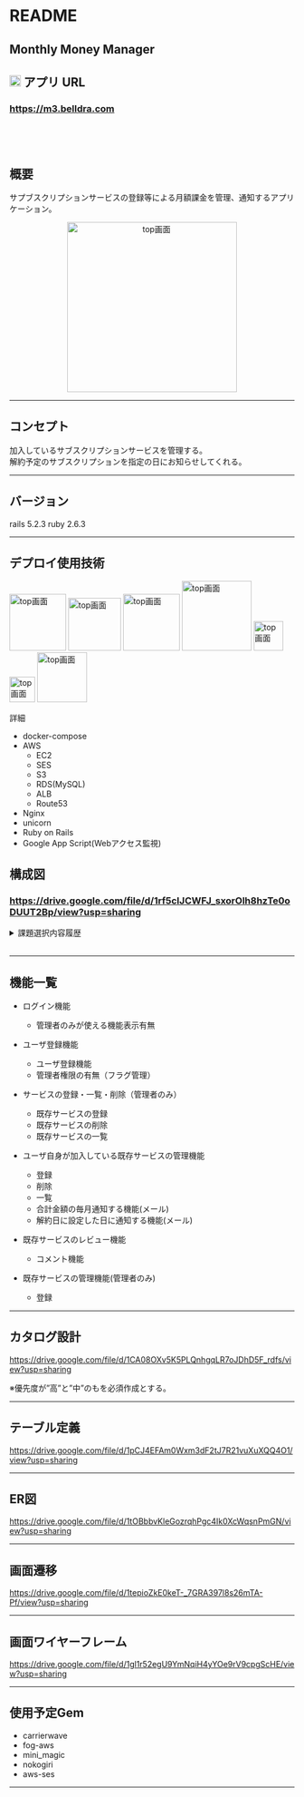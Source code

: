 # README

## Monthly Money Manager


## <img width=20px src="https://user-images.githubusercontent.com/50147122/78499649-eb98ae00-778c-11ea-8979-b2ab6c326959.gif">  アプリ URL

### **https://m3.belldra.com**  
　
---

## 概要

サプブスクリプションサービスの登録等による月額課金を管理、通知するアプリケーション。
<p align="center">
<img width="300px" alt="top画面" src="https://user-images.githubusercontent.com/50147122/78499817-d708e580-778d-11ea-8807-808b79f77986.png">
</p>

---
## コンセプト


加入しているサブスクリプションサービスを管理する。<br>解約予定のサブスクリプションを指定の日にお知らせしてくれる。


---
## バージョン

rails 5.2.3
ruby 2.6.3

---
## デプロイ使用技術

<img width="100px" alt="top画面" src="https://user-images.githubusercontent.com/50147122/78500069-6662c880-778f-11ea-8fcc-ee603c75123d.png">
<img width="93px" alt="top画面" src="https://user-images.githubusercontent.com/50147122/78500509-d07c6d00-7791-11ea-8473-17728f203e83.png">

<img width="100px" alt="top画面" src="https://user-images.githubusercontent.com/50147122/78500067-64006e80-778f-11ea-84e3-bcf347a68f3d.png">
<img width="123px" alt="top画面" src="https://user-images.githubusercontent.com/50147122/78500299-8ba40680-7790-11ea-84b3-42677133d78e.jpeg">
<img width="52px" alt="top画面" src="https://user-images.githubusercontent.com/50147122/78500296-8777e900-7790-11ea-9c7d-2e8708244383.jpeg">
<img width="45px" alt="top画面" src="https://user-images.githubusercontent.com/50147122/78500298-8941ac80-7790-11ea-8a03-4f954fd0af24.jpeg">
<img width="88px" alt="top画面" src="https://user-images.githubusercontent.com/50147122/78500508-cf4b4000-7791-11ea-889a-37ccd4d3e2a4.png">

詳細
- docker-compose
- AWS
    - EC2
    - SES
    - S3
    - RDS(MySQL)
    - ALB
    - Route53
- Nginx
- unicorn
- Ruby on Rails
- Google App Script(Webアクセス監視)

## 構成図

### **https://drive.google.com/file/d/1rf5cIJCWFJ_sxorOlh8hzTe0oDUUT2Bp/view?usp=sharing**


<details><summary>課題選択内容履歴</summary>

「就業Termから少なくとも2つ」
- AWS
- コメント機能（編集や削除もできること。投稿失敗時にエラーメッセージをAjaxで出力すること）

「カリキュラム外から１つ以上」
- Docker
</details>
<br>

---
## 機能一覧

- ログイン機能
    - 管理者のみが使える機能表示有無

- ユーザ登録機能
    - ユーザ登録機能
    - 管理者権限の有無（フラグ管理）

- サービスの登録・一覧・削除（管理者のみ）
    - 既存サービスの登録
    - 既存サービスの削除
    - 既存サービスの一覧

- ユーザ自身が加入している既存サービスの管理機能
    - 登録
    - 削除
    - 一覧
    - 合計金額の毎月通知する機能(メール)
    - 解約日に設定した日に通知する機能(メール)

- 既存サービスのレビュー機能
    - コメント機能

- 既存サービスの管理機能(管理者のみ)
    - 登録



---
## カタログ設計
https://drive.google.com/file/d/1CA08OXv5K5PLQnhgqLR7oJDhD5F_rdfs/view?usp=sharing

※優先度が”高”と”中”のもを必須作成とする。

---
## テーブル定義
https://drive.google.com/file/d/1pCJ4EFAm0Wxm3dF2tJ7R21vuXuXQQ4O1/view?usp=sharing

---
## ER図
https://drive.google.com/file/d/1tOBbbvKleGozrqhPgc4Ik0XcWqsnPmGN/view?usp=sharing

---
## 画面遷移
https://drive.google.com/file/d/1tepioZkE0keT-_7GRA397l8s26mTA-Pf/view?usp=sharing

---
## 画面ワイヤーフレーム
https://drive.google.com/file/d/1gl1r52egU9YmNqiH4yYOe9rV9cpgScHE/view?usp=sharing

---
## 使用予定Gem
* carrierwave
* fog-aws
* mini_magic
* nokogiri
* aws-ses

---